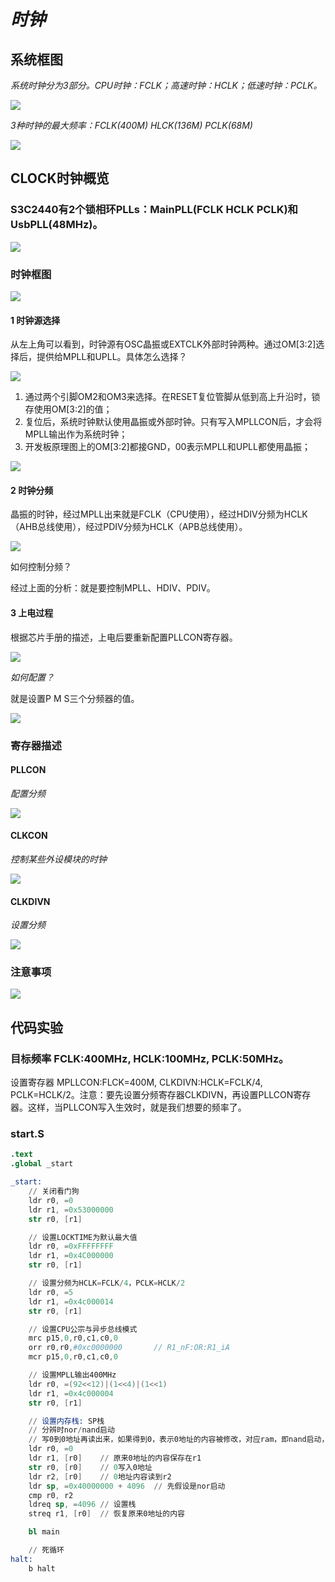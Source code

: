 # *时钟*

## 系统框图

*系统时钟分为3部分。CPU时钟：FCLK；高速时钟：HCLK；低速时钟：PCLK。*

![](https://ding-aliyun.oss-cn-shenzhen.aliyuncs.com/s3c2440/6.3_block_diagram.png)

*3种时钟的最大频率：FCLK(400M) HLCK(136M) PCLK(68M)*

![](https://ding-aliyun.oss-cn-shenzhen.aliyuncs.com/s3c2440/6.4_frequency.png)

## CLOCK时钟概览

### S3C2440有2个锁相环PLLs：MainPLL(FCLK HCLK PCLK)和UsbPLL(48MHz)。

![](https://ding-aliyun.oss-cn-shenzhen.aliyuncs.com/s3c2440/6.5_2plls.png)

### 时钟框图

![](https://ding-aliyun.oss-cn-shenzhen.aliyuncs.com/s3c2440/6.6_clock_block.png)

#### 1 时钟源选择

从左上角可以看到，时钟源有OSC晶振或EXTCLK外部时钟两种。通过OM[3:2]选择后，提供给MPLL和UPLL。具体怎么选择？

![](https://ding-aliyun.oss-cn-shenzhen.aliyuncs.com/s3c2440/6.7_om.png)

1. 通过两个引脚OM2和OM3来选择。在RESET复位管脚从低到高上升沿时，锁存使用OM[3:2]的值；
2. 复位后，系统时钟默认使用晶振或外部时钟。只有写入MPLLCON后，才会将MPLL输出作为系统时钟；
3. 开发板原理图上的OM[3:2]都接GND，00表示MPLL和UPLL都使用晶振；

![](https://ding-aliyun.oss-cn-shenzhen.aliyuncs.com/s3c2440/6.8_om32.png)

#### 2 时钟分频

晶振的时钟，经过MPLL出来就是FCLK（CPU使用），经过HDIV分频为HCLK（AHB总线使用），经过PDIV分频为HCLK（APB总线使用）。

![](https://ding-aliyun.oss-cn-shenzhen.aliyuncs.com/s3c2440/6.9_div.png)

如何控制分频？

经过上面的分析：就是要控制MPLL、HDIV、PDIV。

#### 3 上电过程

根据芯片手册的描述，上电后要重新配置PLLCON寄存器。

![](https://ding-aliyun.oss-cn-shenzhen.aliyuncs.com/s3c2440/6.10_powerup.png)

*如何配置？*

就是设置P M S三个分频器的值。

![](https://ding-aliyun.oss-cn-shenzhen.aliyuncs.com/s3c2440/6.11_pms.png)

### 寄存器描述

#### PLLCON

*配置分频*

![](https://ding-aliyun.oss-cn-shenzhen.aliyuncs.com/s3c2440/6.12_pllcon.png)

#### CLKCON

*控制某些外设模块的时钟*

![](https://ding-aliyun.oss-cn-shenzhen.aliyuncs.com/s3c2440/6.13_clkcon.png)

#### CLKDIVN

*设置分频*

![](https://ding-aliyun.oss-cn-shenzhen.aliyuncs.com/s3c2440/6.14_clkdivn.png)

### 注意事项

![](https://ding-aliyun.oss-cn-shenzhen.aliyuncs.com/s3c2440/6.14_asyn_mode.png)

## 代码实验

### 目标频率 FCLK:400MHz, HCLK:100MHz, PCLK:50MHz。

设置寄存器 MPLLCON:FLCK=400M, CLKDIVN:HCLK=FCLK/4, PCLK=HCLK/2。注意：要先设置分频寄存器CLKDIVN，再设置PLLCON寄存器。这样，当PLLCON写入生效时，就是我们想要的频率了。

### start.S

```s
.text
.global _start

_start:
    // 关闭看门狗
    ldr r0, =0
    ldr r1, =0x53000000
    str r0, [r1]

    // 设置LOCKTIME为默认最大值
    ldr r0, =0xFFFFFFFF
    ldr r1, =0x4C000000
    str r0, [r1]

    // 设置分频为HCLK=FCLK/4，PCLK=HCLK/2
    ldr r0, =5
    ldr r1, =0x4c000014
    str r0, [r1]

    // 设置CPU公宗与异步总线模式
    mrc p15,0,r0,c1,c0,0
    orr r0,r0,#0xc0000000       // R1_nF:OR:R1_iA
    mcr p15,0,r0,c1,c0,0

    // 设置MPLL输出400MHz
    ldr r0, =(92<<12)|(1<<4)|(1<<1)
    ldr r1, =0x4c000004
    str r0, [r1]

    // 设置内存栈: SP栈
    // 分辨时nor/nand启动
    // 写0到0地址再读出来，如果得到0，表示0地址的内容被修改，对应ram，即nand启动，否则是nor启动
    ldr r0, =0
    ldr r1, [r0]    // 原来0地址的内容保存在r1
    str r0, [r0]    // 0写入0地址
    ldr r2, [r0]    // 0地址内容读到r2
    ldr sp, =0x40000000 + 4096  // 先假设是nor启动
    cmp r0, r2
    ldreq sp, =4096 // 设置栈
    streq r1, [r0]  // 恢复原来0地址的内容

    bl main

    // 死循环
halt:
    b halt
```








